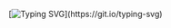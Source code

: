 [![Typing SVG](https://readme-typing-svg.herokuapp.com?color=%231600F7&size=24&duration=4565&center=true&width=500&lines=welcome+to+the+dark...)](https://git.io/typing-svg)

